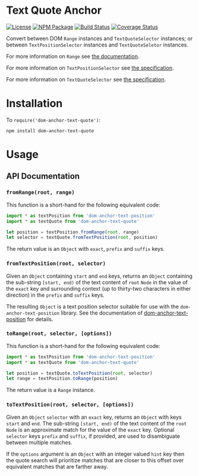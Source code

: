 Text Quote Anchor
=================

[![License](https://img.shields.io/badge/license-MIT-blue.svg)](http://opensource.org/licenses/MIT)
[![NPM Package](https://img.shields.io/npm/v/dom-anchor-text-quote.svg)](https://www.npmjs.com/package/dom-anchor-text-quote)
[![Build Status](https://travis-ci.org/tilgovi/dom-anchor-text-quote.svg?branch=master)](https://travis-ci.org/tilgovi/dom-anchor-text-quote)
[![Coverage Status](https://img.shields.io/codecov/c/github/tilgovi/dom-anchor-text-quote/master.svg)](https://codecov.io/gh/tilgovi/dom-anchor-text-quote)

Convert between DOM `Range` instances and `TextQuoteSelector` instances;
or between `TextPositionSelector` instances and `TextQuoteSeletor` instances.

For more information on `Range` see
[the documentation](https://developer.mozilla.org/en-US/docs/Web/API/Range).

For more information on `TextPositionSelector` see
[the specification](http://www.w3.org/TR/annotation-model/#text-position-selector).

For more information on `TextQuoteSelector` see
[the specification](http://www.w3.org/TR/annotation-model/#text-quote-selector).

Installation
============

To `require('dom-anchor-text-quote')`:

    npm install dom-anchor-text-quote

Usage
=====

## API Documentation

### `fromRange(root, range)`

This function is a short-hand for the following equivalent code:

``` js
import * as textPosition from 'dom-anchor-text-position'
import * as textQuote from 'dom-anchor-text-quote'

let position = textPosition.fromRange(root, range)
let selector = textQuote.fromTextPosition(root, position)
```

The return value is an `Object` with `exact`, `prefix` and `suffix` keys.

### `fromTextPosition(root, selector)`

Given an `Object` containing `start` and `end` keys, returns an `Object`
containing the sub-string `[start, end)` of the text content of `root` `Node`
in the value of the `exact` key and surrounding context (up to thirty-two
characters in either direction) in the `prefix` and `suffix` keys.

The resulting `Object` is a text position selector suitable for use with the
`dom-anchor-text-position` library. See the documentation of
[dom-anchor-text-position](https://github.com/tilgovi/dom-anchor-text-position)
for details.

### `toRange(root, selector, [options])`

This function is a short-hand for the following equivalent code:

``` js
import * as textPosition from 'dom-anchor-text-position'
import * as textQuote from 'dom-anchor-text-quote'

let position = textQuote.toTextPosition(root, selector)
let range = textPosition.toRange(position)
```

The return value is a `Range` instance.

### `toTextPosition(root, selector, [options])`

Given an `Object` `selector` with an `exact` key, returns an `Object` with
keys `start` and `end`. The sub-string `[start, end)` of the text content of
the `root` `Node` is an approximate match for the value of the `exact` key.
Optional `selector` keys `prefix` and `suffix`, if provided, are used to
disambiguate between multiple matches.

If the `options` argument is an `Object` with an integer valued `hint` key
then the quote search will prioritize matches that are closer to this offset
over equivalent matches that are farther away.
